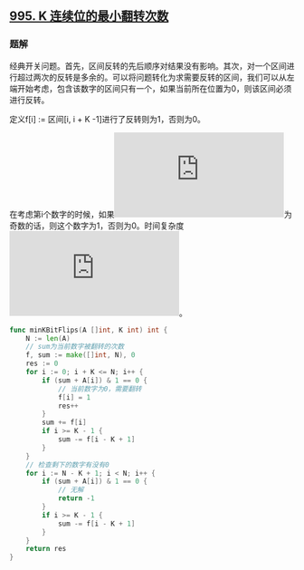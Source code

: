 ## [995. K 连续位的最小翻转次数](https://leetcode-cn.com/problems/minimum-number-of-k-consecutive-bit-flips/)

### 题解

经典开关问题。首先，区间反转的先后顺序对结果没有影响。其次，对一个区间进行超过两次的反转是多余的。可以将问题转化为求需要反转的区间，我们可以从左端开始考虑，包含该数字的区间只有一个，如果当前所在位置为0，则该区间必须进行反转。

定义f[i] := 区间[i, i + K -1]进行了反转则为1，否则为0。

在考虑第i​个数字的时候，如果![](https://latex.codecogs.com/svg.latex?%5Csum_%7Bj%3Di-K&plus;1%7D%5E%7Bi-1%7Df%5Bi%5D)为奇数的话，则这个数字为1，否则为0。时间复杂度![](https://latex.codecogs.com/svg.latex?O%28n%29)。

```go
func minKBitFlips(A []int, K int) int {
    N := len(A)
    // sum为当前数字被翻转的次数
    f, sum := make([]int, N), 0
    res := 0
    for i := 0; i + K <= N; i++ {
        if (sum + A[i]) & 1 == 0 {
            // 当前数字为0，需要翻转
            f[i] = 1
            res++
        }
        sum += f[i]
        if i >= K - 1 {
            sum -= f[i - K + 1]
        }
    }
    // 检查剩下的数字有没有0
    for i := N - K + 1; i < N; i++ {
        if (sum + A[i]) & 1 == 0 {
            // 无解
            return -1
        }
        if i >= K - 1 {
            sum -= f[i - K + 1]
        }
    }
    return res
}
```

